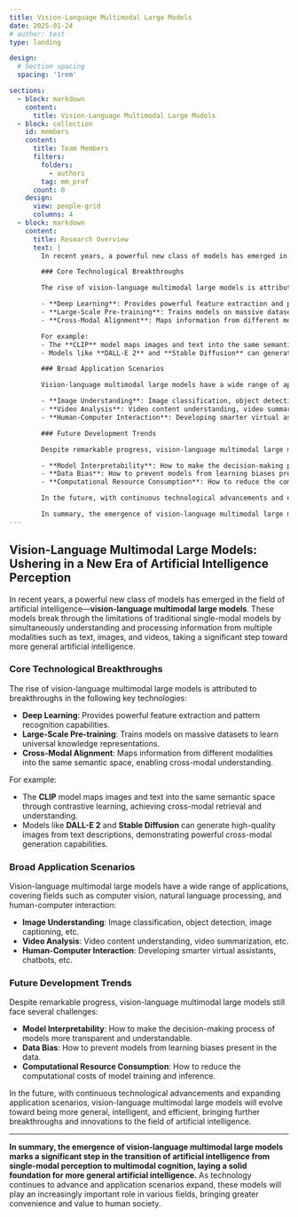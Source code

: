 ```yaml
---
title: Vision-Language Multimodal Large Models
date: 2025-01-24
# author: test
type: landing

design:
  # Section spacing
  spacing: '1rem'

sections:
  - block: markdown
    content:
      title: Vision-Language Multimodal Large Models
  - block: collection
    id: members
    content:
      title: Team Members
      filters:
        folders:
          - authors
        tag: mm_prof
      count: 0
    design:
      view: people-grid
      columns: 4
  - block: markdown
    content:
      title: Research Overview
      text: |
        In recent years, a powerful new class of models has emerged in the field of artificial intelligence—**vision-language multimodal large models**. These models break through the limitations of traditional single-modal models by simultaneously understanding and processing information from multiple modalities such as text, images, and videos, taking a significant step toward more general artificial intelligence.

        ### Core Technological Breakthroughs

        The rise of vision-language multimodal large models is attributed to breakthroughs in the following key technologies:

        - **Deep Learning**: Provides powerful feature extraction and pattern recognition capabilities.
        - **Large-Scale Pre-training**: Trains models on massive datasets to learn universal knowledge representations.
        - **Cross-Modal Alignment**: Maps information from different modalities into the same semantic space, enabling cross-modal understanding.

        For example:
        - The **CLIP** model maps images and text into the same semantic space through contrastive learning, achieving cross-modal retrieval and understanding.
        - Models like **DALL-E 2** and **Stable Diffusion** can generate high-quality images from text descriptions, demonstrating powerful cross-modal generation capabilities.

        ### Broad Application Scenarios

        Vision-language multimodal large models have a wide range of applications, covering fields such as computer vision, natural language processing, and human-computer interaction:

        - **Image Understanding**: Image classification, object detection, image captioning, etc.
        - **Video Analysis**: Video content understanding, video summarization, etc.
        - **Human-Computer Interaction**: Developing smarter virtual assistants, chatbots, etc.

        ### Future Development Trends

        Despite remarkable progress, vision-language multimodal large models still face several challenges:

        - **Model Interpretability**: How to make the decision-making process of models more transparent and understandable.
        - **Data Bias**: How to prevent models from learning biases present in the data.
        - **Computational Resource Consumption**: How to reduce the computational costs of model training and inference.

        In the future, with continuous technological advancements and expanding application scenarios, vision-language multimodal large models will evolve toward being more general, intelligent, and efficient, bringing further breakthroughs and innovations to the field of artificial intelligence.

        In summary, the emergence of vision-language multimodal large models marks a significant step in the transition of artificial intelligence from single-modal perception to multimodal cognition, laying a solid foundation for more general artificial intelligence. As technology continues to advance and application scenarios expand, these models will play an increasingly important role in various fields, bringing greater convenience and value to human society.
---
```


## Vision-Language Multimodal Large Models: Ushering in a New Era of Artificial Intelligence Perception

In recent years, a powerful new class of models has emerged in the field of artificial intelligence—**vision-language multimodal large models**. These models break through the limitations of traditional single-modal models by simultaneously understanding and processing information from multiple modalities such as text, images, and videos, taking a significant step toward more general artificial intelligence.

### Core Technological Breakthroughs

The rise of vision-language multimodal large models is attributed to breakthroughs in the following key technologies:

- **Deep Learning**: Provides powerful feature extraction and pattern recognition capabilities.
- **Large-Scale Pre-training**: Trains models on massive datasets to learn universal knowledge representations.
- **Cross-Modal Alignment**: Maps information from different modalities into the same semantic space, enabling cross-modal understanding.

For example:
- The **CLIP** model maps images and text into the same semantic space through contrastive learning, achieving cross-modal retrieval and understanding.
- Models like **DALL-E 2** and **Stable Diffusion** can generate high-quality images from text descriptions, demonstrating powerful cross-modal generation capabilities.

### Broad Application Scenarios

Vision-language multimodal large models have a wide range of applications, covering fields such as computer vision, natural language processing, and human-computer interaction:

- **Image Understanding**: Image classification, object detection, image captioning, etc.
- **Video Analysis**: Video content understanding, video summarization, etc.
- **Human-Computer Interaction**: Developing smarter virtual assistants, chatbots, etc.

### Future Development Trends

Despite remarkable progress, vision-language multimodal large models still face several challenges:

- **Model Interpretability**: How to make the decision-making process of models more transparent and understandable.
- **Data Bias**: How to prevent models from learning biases present in the data.
- **Computational Resource Consumption**: How to reduce the computational costs of model training and inference.

In the future, with continuous technological advancements and expanding application scenarios, vision-language multimodal large models will evolve toward being more general, intelligent, and efficient, bringing further breakthroughs and innovations to the field of artificial intelligence.

---

**In summary, the emergence of vision-language multimodal large models marks a significant step in the transition of artificial intelligence from single-modal perception to multimodal cognition, laying a solid foundation for more general artificial intelligence.** As technology continues to advance and application scenarios expand, these models will play an increasingly important role in various fields, bringing greater convenience and value to human society.